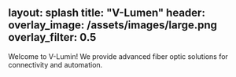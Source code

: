 layout: splash
title: "V-Lumen"
header:
  overlay_image: /assets/images/large.png
  overlay_filter: 0.5
---
Welcome to V-Lumin! We provide advanced fiber optic solutions for connectivity and automation.